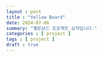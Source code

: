 ```yaml
---
layout : post
title : "Yellow Board"
date: 2024-07-06
summary: "옐로보드 프로젝트 요약입니다."
categories : [ project ]
tags : [ project ]
draft : true
---
```

